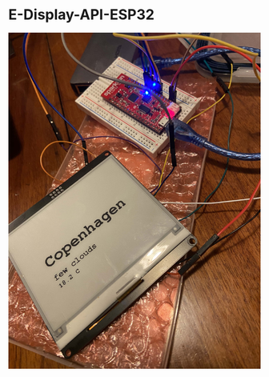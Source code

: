 # E-Display-API-ESP32


<div align="center" title="This is a working weather API fetcher showing the weather in Copenhagen.">
  <img src="/src/assets/img/Weather-API-Prototype.jpg" alt="Image of a working weather API fetcher showing the weather in Copenhagen">
</div>